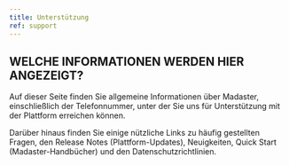 ```yaml
---
title: Unterstützung
ref: support
---
```



## WELCHE INFORMATIONEN WERDEN HIER ANGEZEIGT?
Auf dieser Seite finden Sie allgemeine Informationen über Madaster, einschließlich der Telefonnummer, unter der Sie uns für Unterstützung mit der Plattform erreichen können.

Darüber hinaus finden Sie einige nützliche Links zu häufig gestellten Fragen, den Release Notes (Plattform-Updates), Neuigkeiten, Quick Start (Madaster-Handbücher) und den Datenschutzrichtlinien.